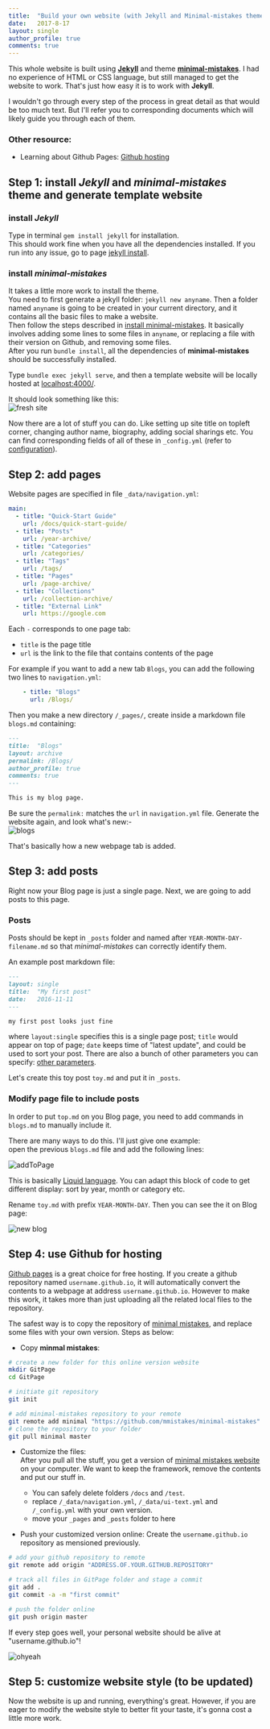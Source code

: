 ```yaml
---
title:  "Build your own website (with Jekyll and Minimal-mistakes theme)"
date:   2017-8-17
layout: single
author_profile: true
comments: true
---
```


This whole website is built using [**Jekyll**](https://jekyllrb.com/) and theme [**minimal-mistakes**](https://mmistakes.github.io/minimal-mistakes/). 
I had no experience of HTML or CSS language, but still managed to get the website to work. That's just how easy it is to work with **Jekyll**.

I wouldn't go through every step of the process in great detail as that would be too much text. But I'll refer you to corresponding documents which will likely guide you through each of them. 


### Other resource:
- Learning about Github Pages: [Github hosting](http://jmcglone.com/guides/github-pages/)

## Step 1: install _Jekyll_ and _minimal-mistakes_ theme and generate template website

### install _Jekyll_
Type in terminal `gem install jekyll` for installation.    
This should work fine when you have all the dependencies installed. If you run into any issue, go to page [jekyll install](https://jekyllrb.com/docs/installation/).

### install _minimal-mistakes_
It takes a little more work to install the theme.   
You need to first generate a jekyll folder: `jekyll new anyname`. Then a folder named `anyname` is going to be created in your current directory, and it contains all the basic files to make a website.   
Then follow the steps described in [install minimal-mistakes](https://mmistakes.github.io/minimal-mistakes/docs/quick-start-guide/). It basically involves adding some lines to some files in `anyname`, or replacing a file with their version on Github, and removing some files.  
After you run `bundle install`, all the dependencies of **minimal-mistakes** should be successfully installed.


Type `bundle exec jekyll serve`, and then a template website will be locally hosted at [localhost:4000/](localhost:4000/).

It should look something like this:   
![fresh site](/pics/website_tut/fresh.png)

Now there are a lot of stuff you can do. 
Like setting up site title on topleft corner, changing author name, biography, adding social sharings etc. You can find corresponding fields of all of these in `_config.yml` (refer to [configuration](https://mmistakes.github.io/minimal-mistakes/docs/configuration/)).

## Step 2: add pages

Website pages are specified in file `_data/navigation.yml`:

```yml
main:
  - title: "Quick-Start Guide"
    url: /docs/quick-start-guide/
  - title: "Posts"
    url: /year-archive/
  - title: "Categories"
    url: /categories/
  - title: "Tags"
    url: /tags/
  - title: "Pages"
    url: /page-archive/
  - title: "Collections"
    url: /collection-archive/
  - title: "External Link"
    url: https://google.com
```

Each `-` corresponds to one page tab:

- `title` is the page title
- `url` is the link to the file that contains contents of the page

For example if you want to add a new tab `Blogs`, you can add the following two lines to `navigation.yml`:

```yml
	- title: "Blogs"
	  url: /Blogs/
```

Then you make a new directory `/_pages/`, create inside a markdown file `blogs.md` containing:

```md
---
title:  "Blogs"
layout: archive
permalink: /Blogs/
author_profile: true
comments: true
---

This is my blog page.
```

Be sure the `permalink:` matches the `url` in `navigation.yml` file.
Generate the website again, and look what's new:-  
![blogs](/pics/website_tut/blog.png)

That's basically how a new webpage tab is added.

## Step 3: add posts
Right now your Blog page is just a single page. Next, we are going to add posts to this page.

### Posts
Posts should be kept in `_posts` folder and named after `YEAR-MONTH-DAY-filename.md` so that _minimal-mistakes_ can correctly identify them.

An example post markdown file:

```md
---
layout: single
title:  "My first post"
date:   2016-11-11
---

my first post looks just fine
```

where `layout:single` specifies this is a single page post; `title` would appear on top of page; `date` keeps time of "latest update", and could be used to sort your post. There are also a bunch of other parameters you can specify: [other parameters](https://mmistakes.github.io/minimal-mistakes/docs/posts/).

Let's create this toy post `toy.md` and put it in `_posts`. 

### Modify page file to include posts
In order to put `top.md` on you Blog page, you need to add commands in `blogs.md` to manually include it.
 
There are many ways to do this. I'll just give one example:   
open the previous `blogs.md` file and add the following lines:

![addToPage](/pics/website_tut/addToPage.png)

This is basically [Liquid language](http://shopify.github.io/liquid/). You can adapt this block of code to get different display: sort by year, month or category etc.
 
Rename `toy.md`  with prefix `YEAR-MONTH-DAY`. Then you can see the it on Blog page:

![new blog](/pics/website_tut/new_blog.png)


## Step 4: use Github for hosting
[Github pages](https://pages.github.com/) is a great choice for free hosting. If you create a github repository named `username.github.io`, it will automatically convert the contents to  a webpage at address `username.github.io`. However to make this work, it takes more than just uploading all the related local files to the repository. 

The safest way is to copy the repository of [minimal mistakes](https://github.com/mmistakes/minimal-mistakes), and replace some files with your own version. Steps as below:

- Copy **minmal mistakes**:

```bash
# create a new folder for this online version website
mkdir GitPage
cd GitPage

# initiate git repository
git init

# add minimal-mistakes repository to your remote
git remote add minimal "https://github.com/mmistakes/minimal-mistakes"
# clone the repository to your folder
git pull minimal master
```

- Customize the files:   
	After you pull all the stuff, you get a version of [minimal mistakes website](https://mmistakes.github.io/minimal-mistakes/) on your computer. We want to keep the framework, remove the contents and put our stuff in. 
	
	- You can safely delete folders `/docs` and `/test`. 
	- replace `/_data/navigation.yml`, `/_data/ui-text.yml` and `/_config.yml` with your own version.
	- move your `_pages` and `_posts` folder to here

- Push your customized version online:
	Create the `username.github.io` repository as mensioned previously.
	
```bash
# add your github repository to remote
git remote add origin "ADDRESS.OF.YOUR.GITHUB.REPOSITORY"

# track all files in GitPage folder and stage a commit
git add .
git commit -a -m "first commit"

# push the folder online
git push origin master
```


If every step goes well, your personal website should be alive at "username.github.io"!

![ohyeah](https://www.residentadvisor.net/images/labels/oh!yeah!.jpg) 
	

## Step 5: customize website style (to be updated)
Now the website is up and running, everything's great. However, if you are eager to modify the website style to better fit your taste, it's gonna cost a little more work.  
